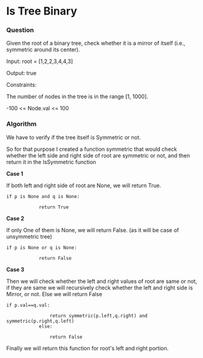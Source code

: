 # Is Tree Binary 

### Question 

Given the root of a binary tree, check whether it is a mirror of itself (i.e., symmetric around its center).

Input: root = [1,2,2,3,4,4,3]

Output: true

Constraints:

The number of nodes in the tree is in the range [1, 1000].

-100 <= Node.val <= 100

### Algorithm 

We have to verify if the tree itself is Symmetric or not. 

So for that purpose I created a function symmetric that would check whether the left side and right side of root are symmetric 
or not, and then return it in the IsSymmetric function 

**Case 1** 

If both left and right side of root are None, we will return True. 


    if p is None and q is None:

                return True

**Case 2** 

If only One of them is None, we will return False. (as it will be case of unsymmetric tree)


    if p is None or q is None:

                return False 

**Case 3** 

Then we will check whether the left and right values of root are same or not, if they are same we will recursively check whether 
the left and right side is Mirror, or not. Else we will return False 


    if p.val==q.val:

                    return symmetric(p.left,q.right) and symmetric(p.right,q.left)
                else:
                
                    return False

Finally we will return this function for root's left and right portion. 





